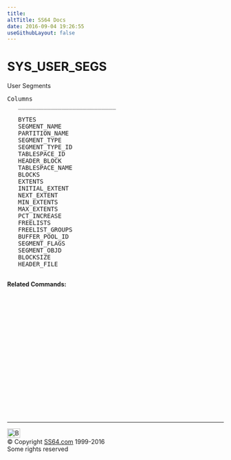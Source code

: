 ```yaml
---
title:
altTitle: SS64 Docs
date: 2016-09-04 19:26:55
useGithubLayout: false
---
```

<!-- #BeginLibraryItem "/Library/head_orad.lbi" --><!-- #EndLibraryItem --><h1>SYS_USER_SEGS </h1><p>User Segments</p> 
 
<pre>Columns
   ___________________________
 
   BYTES
   SEGMENT_NAME
   PARTITION_NAME
   SEGMENT_TYPE
   SEGMENT_TYPE_ID
   TABLESPACE_ID
   HEADER_BLOCK
   TABLESPACE_NAME
   BLOCKS
   EXTENTS
   INITIAL_EXTENT
   NEXT_EXTENT
   MIN_EXTENTS
   MAX_EXTENTS
   PCT_INCREASE
   FREELISTS
   FREELIST_GROUPS
   BUFFER_POOL_ID
   SEGMENT_FLAGS
   SEGMENT_OBJD
   BLOCKSIZE
   HEADER_FILE

</pre>
<p><b>Related Commands:</b><br>
  <br>
  <br></p><!-- #BeginLibraryItem "/Library/foot_ora.lbi" --><p>
<!-- oracle-footer -->
<ins class="adsbygoogle" style="display:inline-block;width:300px;height:250px" data-ad-client="ca-pub-6140977852749469" data-ad-slot="4275490898"></ins>
<script>
(adsbygoogle = window.adsbygoogle || []).push({});
</script></p>
<hr>
<div id="bl" class="footer"><a href="SYS_USER_SEGS.html#"><img src="../images/top.png" width="30" height="22" alt="Back to the Top"></a></div>
<div id="br" class="footer, tagline">© Copyright <a href="../index.html">SS64.com</a> 1999-2016<br>
Some rights reserved</div><!-- #EndLibraryItem -->

